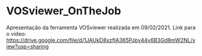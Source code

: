 # VOSviewer_OnTheJob
Apresentação da ferramenta VOSviewer realizada em 09/02/2021.
Link para o vídeo: https://drive.google.com/file/d/1JAUkD8xzfIA365PJpv44v6B3Gd8mW2NL/view?usp=sharing
